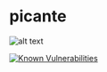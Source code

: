 # picante
![alt text](https://quay.io/repository/gbenselum/picante/status)

[![Known Vulnerabilities](https://snyk.io/test/github/gbenselum/picante/badge.svg?targetFile=Dockerfile)](https://snyk.io/test/github/gbenselum/picante?targetFile=Dockerfile)

